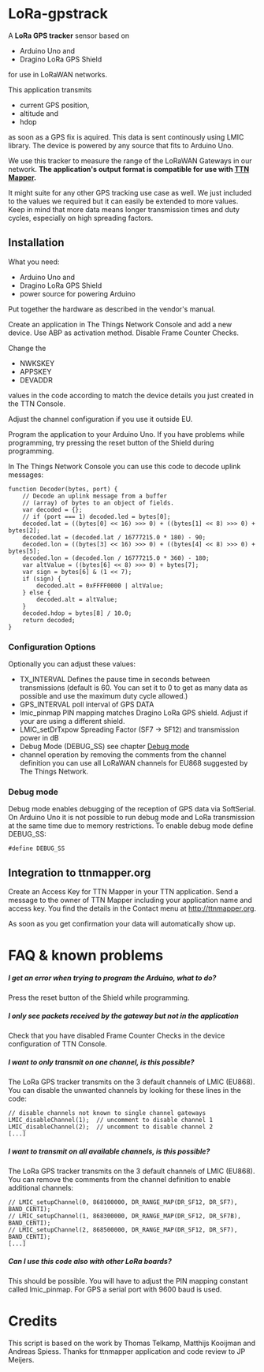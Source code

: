 # LoRa-gpstrack

A **LoRa GPS tracker** sensor based on 
 - Arduino Uno and 
 - Dragino LoRa GPS Shield

for use in LoRaWAN networks.

This application transmits
 - current GPS position,
 - altitude and
 - hdop

as soon as a GPS fix is aquired. This data is sent continously using LMIC library. The device is powered by any source that fits to Arduino Uno.

We use this tracker to measure the range of the LoRaWAN Gateways in our network. **The application's output format is compatible for use with [TTN Mapper](http://ttnmapper.org).**

It might suite for any other GPS tracking use case as well. We just included to the values we required but it can easily be extended to more values. Keep in mind that more data means longer transmission times and duty cycles, especially on high spreading factors.

## Installation
What you need:
 - Arduino Uno and 
 - Dragino LoRa GPS Shield
 - power source for powering Arduino

Put together the hardware as described in the vendor's manual.

Create an application in The Things Network Console and add a new device. Use ABP as activation method. Disable Frame Counter Checks.

Change the 
 - NWKSKEY
 - APPSKEY
 - DEVADDR

values in the code according to match the device details you just created in the TTN Console.

Adjust the channel configuration if you use it outside EU.

Program the application to your Arduino Uno. If you have problems while programming, try pressing the reset button of the Shield during programming.

In The Things Network Console you can use this code to decode uplink messages:

    function Decoder(bytes, port) {
        // Decode an uplink message from a buffer
        // (array) of bytes to an object of fields.
        var decoded = {};
        // if (port === 1) decoded.led = bytes[0];
        decoded.lat = ((bytes[0] << 16) >>> 0) + ((bytes[1] << 8) >>> 0) + bytes[2];
        decoded.lat = (decoded.lat / 16777215.0 * 180) - 90;
        decoded.lon = ((bytes[3] << 16) >>> 0) + ((bytes[4] << 8) >>> 0) + bytes[5];
        decoded.lon = (decoded.lon / 16777215.0 * 360) - 180;
        var altValue = ((bytes[6] << 8) >>> 0) + bytes[7];
        var sign = bytes[6] & (1 << 7);
        if (sign) {
            decoded.alt = 0xFFFF0000 | altValue;
        } else {
            decoded.alt = altValue;
        }
        decoded.hdop = bytes[8] / 10.0;
        return decoded;
    }


### Configuration Options

Optionally you can adjust these values:
- TX_INTERVAL
Defines the pause time in seconds between transmissions (default is 60. You can set it to 0 to get as many data as possible and use the maximum duty cycle allowed.)
 - GPS_INTERVAL
poll interval of GPS DATA
 - lmic_pinmap
PIN mapping matches Dragino LoRa GPS shield. Adjust if your are using a different shield.
 - LMIC_setDrTxpow
Spreading Factor (SF7 -> SF12) and transmission power in dB
 - Debug Mode (DEBUG_SS)
see chapter [Debug mode](#Debug-mode)
 - channel operation
by removing the comments from the channel definition you can use all LoRaWAN channels for EU868 suggested by The Things Network.

### Debug mode
Debug mode enables debugging of the reception of GPS data via SoftSerial. On Arduino Uno it is not possible to run debug mode and LoRa transmission at the same time due to memory restrictions. To enable debug mode define DEBUG_SS:

    #define DEBUG_SS

## Integration to ttnmapper.org
Create an Access Key for TTN Mapper in your TTN application. Send a message to the owner of TTN Mapper including your application name and access key. You find the details in the Contact menu at http://ttnmapper.org.

As soon as you get confirmation your data will automatically show up.

# FAQ & known problems

##### I get an error when trying to program the Arduino, what to do?
Press the reset button of the Shield while programming.

##### I only see packets received by the gateway but not in the application
Check that you have disabled Frame Counter Checks in the device configuration of TTN Console.

##### I want to only transmit on one channel, is this possible?
The LoRa GPS tracker transmits on the 3 default channels of LMIC (EU868). You can disable the unwanted channels by looking for these lines in the code:

    // disable channels not known to single channel gateways
    LMIC_disableChannel(1);  // uncomment to disable channel 1
    LMIC_disableChannel(2);  // uncomment to disable channel 2
    [...]

##### I want to transmit on all available channels, is this possible?
The LoRa GPS tracker transmits on the 3 default channels of LMIC (EU868). You can remove the comments from the channel definition to enable additional channels:

    // LMIC_setupChannel(0, 868100000, DR_RANGE_MAP(DR_SF12, DR_SF7),  BAND_CENTI);
    // LMIC_setupChannel(1, 868300000, DR_RANGE_MAP(DR_SF12, DR_SF7B), BAND_CENTI);
    // LMIC_setupChannel(2, 868500000, DR_RANGE_MAP(DR_SF12, DR_SF7),  BAND_CENTI);
    [...]

##### Can I use this code also with other LoRa boards?
This should be possible. You will have to adjust the PIN mapping constant called lmic_pinmap. For GPS a serial port with 9600 baud is used.

# Credits
This script is based on the work by Thomas Telkamp, Matthijs Kooijman and Andreas Spiess.
Thanks for ttnmapper application and code review to JP Meijers.
